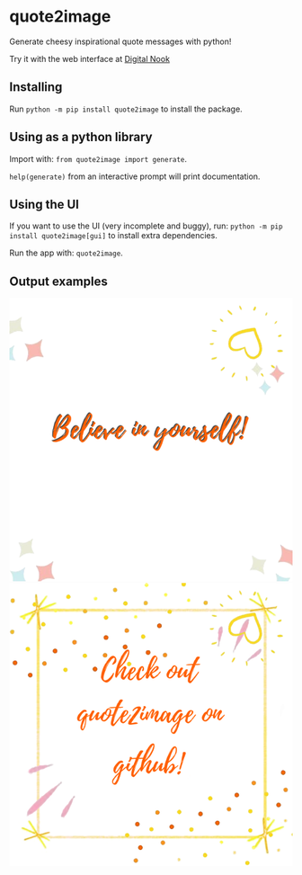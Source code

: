 # quote2image
Generate cheesy inspirational quote messages with python!

Try it with the web interface at <a href="https://digitalnook.net/quote2image/">Digital Nook</a>

## Installing
Run `python -m pip install quote2image` to install the package. 

## Using as a python library 
Import with: `from quote2image import generate`.

`help(generate)` from an interactive prompt will print documentation. 

## Using the UI
If you want to use the UI (very incomplete and buggy), run: `python -m pip install quote2image[gui]` to install extra dependencies.

Run the app with: `quote2image`.

## Output examples

<img src="https://github.com/exciteabletom/quote2image/blob/master/examples/example1.png" />
    
        
<img src="https://github.com/exciteabletom/quote2image/blob/master/examples/example2.png" />
